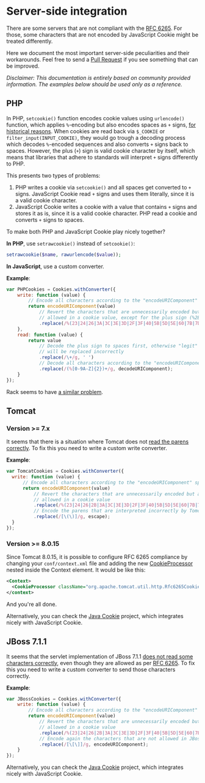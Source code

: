 # Server-side integration

There are some servers that are not compliant with the [RFC 6265](http://tools.ietf.org/html/rfc6265). For those, some characters that are not encoded by JavaScript Cookie might be treated differently.

Here we document the most important server-side peculiarities and their workarounds. Feel free to send a [Pull Request](https://github.com/js-cookie/js-cookie/blob/master/CONTRIBUTING.md#pull-requests) if you see something that can be improved.

*Disclaimer: This documentation is entirely based on community provided information. The examples below should be used only as a reference.*

## PHP

In PHP, `setcookie()` function encodes cookie values using `urlencode()` function, which applies `%`-encoding but also encodes spaces as `+` signs, [for historical reasons](http://php.net/manual/en/function.urlencode.php#function.urlencode). When cookies are read back via `$_COOKIE` or `filter_input(INPUT_COOKIE)`, they would go trough a decoding process which decodes `%`-encoded sequences and also converts `+` signs back to spaces. However, the plus (`+`) sign is valid cookie character by itself, which means that libraries that adhere to standards will interpret `+` signs differently to PHP.

This presents two types of problems:

1. PHP writes a cookie via `setcookie()` and all spaces get converted to `+` signs. JavaScript Cookie read `+` signs and uses them literally, since it is a valid cookie character.
2. JavaScript Cookie writes a cookie with a value that contains `+` signs and stores it as is, since it is a valid cookie character. PHP read a cookie and converts `+` signs to spaces.

To make both PHP and JavaScript Cookie play nicely together?

**In PHP**, use `setrawcookie()` instead of `setcookie()`:

```php
setrawcookie($name, rawurlencode($value));
```

**In JavaScript**, use a custom converter.

**Example**:

```javascript
var PHPCookies = Cookies.withConverter({
    write: function (value) {
        // Encode all characters according to the "encodeURIComponent" spec
        return encodeURIComponent(value)
            // Revert the characters that are unnecessarily encoded but are
            // allowed in a cookie value, except for the plus sign (%2B)
            .replace(/%(23|24|26|3A|3C|3E|3D|2F|3F|40|5B|5D|5E|60|7B|7D|7C)/g, decodeURIComponent);
    },
    read: function (value) {
        return value
            // Decode the plus sign to spaces first, otherwise "legit" encoded pluses
            // will be replaced incorrectly
            .replace(/\+/g, ' ')
            // Decode all characters according to the "encodeURIComponent" spec
            .replace(/(%[0-9A-Z]{2})+/g, decodeURIComponent);
    }
});
```

Rack seems to have [a similar problem](https://github.com/js-cookie/js-cookie/issues/70#issuecomment-132503017).

## Tomcat

### Version >= 7.x

It seems that there is a situation where Tomcat does not [read the parens correctly](https://github.com/js-cookie/js-cookie/issues/92#issue-107743407). To fix this you need to write a custom write converter.

**Example**:

```javascript
var TomcatCookies = Cookies.withConverter({
  write: function (value) {
      // Encode all characters according to the "encodeURIComponent" spec
      return encodeURIComponent(value)
          // Revert the characters that are unnecessarily encoded but are
          // allowed in a cookie value
          .replace(/%(23|24|26|2B|3A|3C|3E|3D|2F|3F|40|5B|5D|5E|60|7B|7D|7C)/g, decodeURIComponent)
          // Encode the parens that are interpreted incorrectly by Tomcat
          .replace(/[\(\)]/g, escape);
  }
});
```

### Version >= 8.0.15

Since Tomcat 8.0.15, it is possible to configure RFC 6265 compliance by changing your `conf/context.xml` file and adding the new [CookieProcessor](https://tomcat.apache.org/tomcat-8.0-doc/config/cookie-processor.html) nested inside the Context element. It would be like this:

```xml
<Context>
  <CookieProcessor className="org.apache.tomcat.util.http.Rfc6265CookieProcessor"/>
</context>
```
And you're all done.

Alternatively, you can check the [Java Cookie](https://github.com/js-cookie/java-cookie) project, which integrates nicely with JavaScript Cookie.

## JBoss 7.1.1

It seems that the servlet implementation of JBoss 7.1.1 [does not read some characters correctly](https://github.com/js-cookie/js-cookie/issues/70#issuecomment-148944674), even though they are allowed as per [RFC 6265](https://tools.ietf.org/html/rfc6265#section-4.1.1). To fix this you need to write a custom converter to send those characters correctly.

**Example**:

```javascript
var JBossCookies = Cookies.withConverter({
    write: function (value) {
        // Encode all characters according to the "encodeURIComponent" spec
        return encodeURIComponent(value)
            // Revert the characters that are unnecessarily encoded but are
            // allowed in a cookie value
            .replace(/%(23|24|26|2B|3A|3C|3E|3D|2F|3F|40|5B|5D|5E|60|7B|7D|7C)/g, decodeURIComponent)
            // Encode again the characters that are not allowed in JBoss 7.1.1, like "[" and "]":
            .replace(/[\[\]]/g, encodeURIComponent);
    }
});
```

Alternatively, you can check the [Java Cookie](https://github.com/js-cookie/java-cookie) project, which integrates nicely with JavaScript Cookie.
